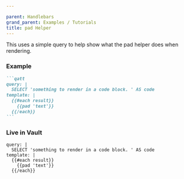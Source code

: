 ```yaml
---

parent: Handlebars
grand_parent: Examples / Tutorials
title: pad Helper
---
```


This uses a simple query to help show what the pad helper does when rendering.

### Example

````markdown
```qatt
query: |
  SELECT 'something to render in a code block. ' AS code
template: |
  {{#each result}}
    {{pad 'text'}}
  {{/each}}
```
````

### Live in Vault

```qatt
query: |
  SELECT 'something to render in a code block. ' AS code
template: |
  {{#each result}}
    {{pad 'text'}}
  {{/each}}
```